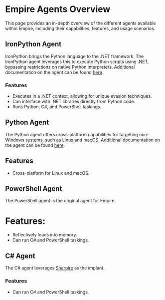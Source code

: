 # Empire Agents Overview
This page provides an in-depth overview of the different agents available within Empire, including their capabilities, features, and usage scenarios.

## IronPython Agent
IronPython brings the Python language to the .NET framework. The IronPython agent leverages this to execute Python scripts using .NET, bypassing restrictions on native Python interpreters. Additional documentation on the agent can be found [here](./python/README.md).

### Features
- Executes in a .NET context, allowing for unique evasion techniques.
- Can interface with .NET libraries directly from Python code.
- Runs Python, C#, and PowerShell taskings.

## Python Agent
The Python agent offers cross-platform capabilities for targeting non-Windows systems, such as Linux and macOS. Additional documentation on the agent can be found [here](./python/README.md).

## Features
- Cross-platform for Linux and macOS.

## PowerShell Agent
The PowerShell agent is the original agent for Empire.

# Features:
- Reflectively loads into memory.
- Can run C# and PowerShell taskings.

## C# Agent
The C# agent leverages [Sharpire](https://github.com/BC-SECURITY/Sharpire) as the implant.

### Features
- Can run C# and PowerShell taskings.
